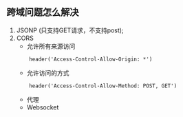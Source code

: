  ## 跨域问题怎么解决

 1. JSONP (只支持GET请求，不支持post);
 2. CORS
    + 允许所有来源访问
    ```
        header('Access-Control-Allow-Origin: *')
    ```
    + 允许访问的方式
    ```
        header('Access-Control-Allow-Method: POST, GET')
    ```
    + 代理
    + Websocket